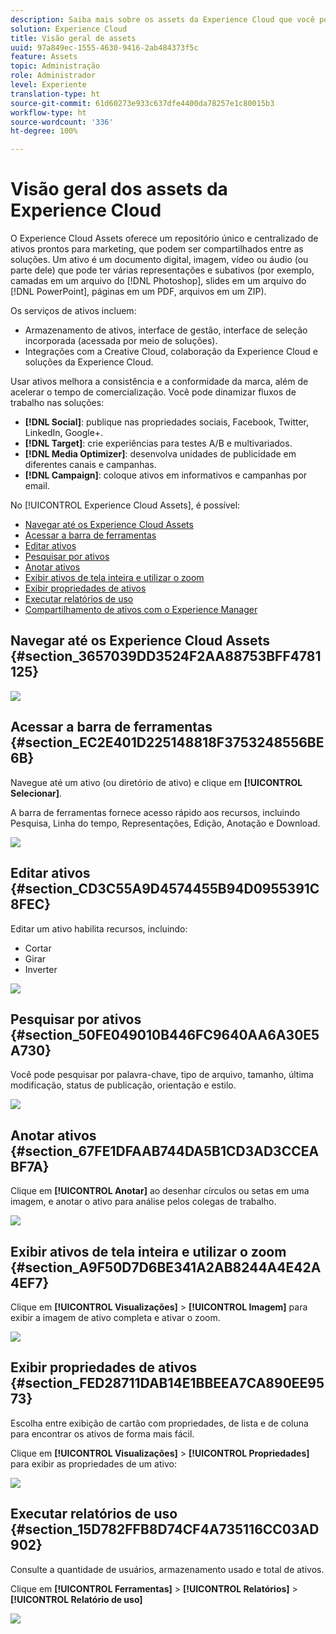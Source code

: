 ```yaml
---
description: Saiba mais sobre os assets da Experience Cloud que você pode compartilhar nas soluções.
solution: Experience Cloud
title: Visão geral de assets
uuid: 97a849ec-1555-4630-9416-2ab484373f5c
feature: Assets
topic: Administração
role: Administrador
level: Experiente
translation-type: ht
source-git-commit: 61d60273e933c637dfe4400da78257e1c80015b3
workflow-type: ht
source-wordcount: '336'
ht-degree: 100%

---
```



# Visão geral dos assets da Experience Cloud

O Experience Cloud Assets oferece um repositório único e centralizado de ativos prontos para marketing, que podem ser compartilhados entre as soluções. Um ativo é um documento digital, imagem, vídeo ou áudio (ou parte dele) que pode ter várias representações e subativos (por exemplo, camadas em um arquivo do [!DNL Photoshop], slides em um arquivo do [!DNL PowerPoint], páginas em um PDF, arquivos em um ZIP).

Os serviços de ativos incluem:

* Armazenamento de ativos, interface de gestão, interface de seleção incorporada (acessada por meio de soluções).
* Integrações com a Creative Cloud, colaboração da Experience Cloud e soluções da Experience Cloud.

Usar ativos melhora a consistência e a conformidade da marca, além de acelerar o tempo de comercialização. Você pode dinamizar fluxos de trabalho nas soluções:

* **[!DNL Social]**: publique nas propriedades sociais, Facebook, Twitter, LinkedIn, Google+.
* **[!DNL Target]**: crie experiências para testes A/B e multivariados.
* **[!DNL Media Optimizer]**: desenvolva unidades de publicidade em diferentes canais e campanhas.
* **[!DNL Campaign]**: coloque ativos em informativos e campanhas por email.

No [!UICONTROL Experience Cloud Assets], é possível:

* [Navegar até os Experience Cloud Assets](../experience-cloud-assets/experience-cloud-assets.md#section_3657039DD3524F2AA88753BFF4781125)
* [Acessar a barra de ferramentas](../experience-cloud-assets/experience-cloud-assets.md#section_EC2E401D225148818F3753248556BE6B)
* [Editar ativos](../experience-cloud-assets/experience-cloud-assets.md#section_CD3C55A9D4574455B94D0955391C8FEC)
* [Pesquisar por ativos](../experience-cloud-assets/experience-cloud-assets.md#section_50FE049010B446FC9640AA6A30E5A730)
* [Anotar ativos](../experience-cloud-assets/experience-cloud-assets.md#section_67FE1DFAAB744DA5B1CD3AD3CCEABF7A)
* [Exibir ativos de tela inteira e utilizar o zoom](../experience-cloud-assets/experience-cloud-assets.md#section_A9F50D7D6BE341A2AB8244A4E42A4EF7)
* [Exibir propriedades de ativos](../experience-cloud-assets/experience-cloud-assets.md#section_FED28711DAB14E1BBEEA7CA890EE9573)
* [Executar relatórios de uso](../experience-cloud-assets/experience-cloud-assets.md#section_15D782FFB8D74CF4A735116CC03AD902)
* [Compartilhamento de ativos com o Experience Manager](../experience-cloud-assets/experience-cloud-assets.md#section_45C1B72F4D274F54BC6CCB64D2580AC5)

## Navegar até os Experience Cloud Assets {#section_3657039DD3524F2AA88753BFF4781125}

![](assets/asset-nav.png)

## Acessar a barra de ferramentas {#section_EC2E401D225148818F3753248556BE6B}

Navegue até um ativo (ou diretório de ativo) e clique em **[!UICONTROL Selecionar]**.

A barra de ferramentas fornece acesso rápido aos recursos, incluindo Pesquisa, Linha do tempo, Representações, Edição, Anotação e Download.

![](assets/asset-tools.png)

## Editar ativos {#section_CD3C55A9D4574455B94D0955391C8FEC}

Editar um ativo habilita recursos, incluindo:

* Cortar
* Girar
* Inverter

![](assets/asset-edit.png)

## Pesquisar por ativos {#section_50FE049010B446FC9640AA6A30E5A730}

Você pode pesquisar por palavra-chave, tipo de arquivo, tamanho, última modificação, status de publicação, orientação e estilo.

![](assets/asset-search.png)

## Anotar ativos {#section_67FE1DFAAB744DA5B1CD3AD3CCEABF7A}

Clique em **[!UICONTROL Anotar]** ao desenhar círculos ou setas em uma imagem, e anotar o ativo para análise pelos colegas de trabalho.

![](assets/assets-annotate.png)

## Exibir ativos de tela inteira e utilizar o zoom {#section_A9F50D7D6BE341A2AB8244A4E42A4EF7}

Clique em **[!UICONTROL Visualizações]** > **[!UICONTROL Imagem]** para exibir a imagem de ativo completa e ativar o zoom.

![](assets/asset-zoom.png)

## Exibir propriedades de ativos {#section_FED28711DAB14E1BBEEA7CA890EE9573}

Escolha entre exibição de cartão com propriedades, de lista e de coluna para encontrar os ativos de forma mais fácil.

Clique em **[!UICONTROL Visualizações]** > **[!UICONTROL Propriedades]** para exibir as propriedades de um ativo:

![](assets/asset-properties.png)

## Executar relatórios de uso {#section_15D782FFB8D74CF4A735116CC03AD902}

Consulte a quantidade de usuários, armazenamento usado e total de ativos.

Clique em **[!UICONTROL Ferramentas]** > **[!UICONTROL Relatórios]** > **[!UICONTROL Relatório de uso]**

![](assets/assets-usage-report.png)
